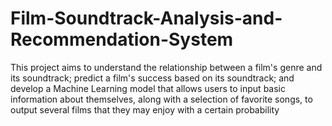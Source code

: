 # Film-Soundtrack-Analysis-and-Recommendation-System
This project aims to understand the relationship between a film's genre and its soundtrack; predict a film's success based on its soundtrack; and develop a Machine Learning model that allows users to input basic information about themselves, along with a selection of favorite songs, to output several films that they may enjoy with a certain probability
